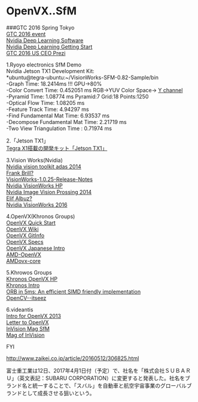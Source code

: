 # OpenVX..SfM  
###GTC 2016 Spring Tokyo  
[GTC 2016 event](http://nvidia.connpass.com/event/27582/)  
[Nvidia Deep Learning Software](https://developer.nvidia.com/deep-learning-software)  
[Nvidia Deep Learning Getting Start](https://developer.nvidia.com/deep-learning-getting-started)  
[GTC 2016 US CEO Prezi](http://www.slideshare.net/NVIDIA/gtc-2016-opening-keynote)  

1.Ryoyo electronics SfM Demo  
Nvidia Jetson TX1 Development Kit:      
*ubuntu@tegra-ubuntu:~/VisionWorks-SFM-0.82-Sample/bin  
-Graph Time: 18.2414ms  !!! GPU->80%  
-Color Convert Time: 0.452051 ms            RGB->YUV Color Space-> [Y channel](https://ja.wikipedia.org/wiki/YUV)  
-Pyramid Time: 1.08774 ms                   Pyramid:7 Grid:18 Points:1250  
-Optical Flow Time: 1.08205 ms  
-Feature Track Time: 4.94297 ms  
-Find Fundamental Mat Time: 6.93537 ms  
-Decompose Fundamental Mat Time: 2.21719 ms  
-Two View Triangulation Time : 0.71974 ms  

2.「Jetson TX1」  
[Tegra X1搭載の開発キット「Jetson TX1」](http://www.4gamer.net/games/286/G028684/20160301055/)  

3.Vision Works(Nvidia)  
[Nvidia vision toolkit adas 2014](http://on-demand.gputechconf.com/gtc/2014/presentations/S4714-nvidia-vision-toolkit-adas-photography.pdf)  
[Frank Brill?](https://www.linkedin.com/pub/dir/Frank/Brill)  
[VisionWorks-1.0.25-Release-Notes](http://developer.download.nvidia.com/embedded/L4T/r23_Release_v1.0/VisionWorks-1.0.25-Release-Notes.txt)  
[Nvidia VisionWorks HP](https://developer.nvidia.com/embedded/visionworks)  
[Nvidia Image Vision Prossing 2014](http://on-demand.gputechconf.com/siggraph/2014/presentation/SG4122-Image-Vision-Processing-Tegra.pdf)  
[Elif Albuz?](https://www.linkedin.com/in/elif-albuz-1001181)  
[Nvidia VisionWorks 2016](http://on-demand.gputechconf.com/gtc/2016/presentation/s6783-elif-albuz-visionworks.pdf)  
[]()  

4.OpenVX(Khronos Groups)  
[OpenVX Quick Start](http://machineswithvision.com/openvx-quick-start)  
[OpenVX Wiki](https://en.wikipedia.org/wiki/OpenVX)  
[OpenVX GitInfo](https://github.com/atinfinity/lab/wiki/OpenVX%E5%8F%82%E8%80%83%E3%83%AA%E3%83%B3%E3%82%AF)  
[OpenVX Specs](https://www.khronos.org/registry/vx/specs/1.0.1/html/d7/d5f/group__group__vision__function__harris.html)  
[OpenVX Japanese Intro](http://qiita.com/wstone/items/40980cf958933f773c6c)  
[AMD-OpenVX](http://gpuopen.com/compute-product/amd-openvx/)   
[AMDovx-core](https://github.com/GPUOpen-ProfessionalCompute-Libraries/amdovx-core)  
[]()  

5.Khrowos Groups  
[Khronos OpenVX HP](https://www.khronos.org/openvx/)  
[Khronos Intro](https://www.khronos.org/assets/uploads/developers/library/2014-gdc/Khronos-OpenVX-GDC-Mar14.pdf)  
[ORB in 5ms: An efficient SIMD friendly implementation](https://pdfs.semanticscholar.org/437d/1e988f0cdadce8e7ae6d6e9acb393ba25fad.pdf)  
[OpenCV--itseez](http://itseez.com/)    
[]()  

6.videantis  
[Intro for OpenVX 2013](http://www.videantis.com/the-khronos-family-has-a-new-baby-openvx.html)  
[Letter to OpenVX](http://www.videantis.com/openvx-1-0-finalized.html)  
[InVision Mag SfM](http://www.videantis.com/invision-magazine-structure-from-motion-3d-from-standard-cameras-for-automotive-applications.html)  
[Mag of InVision](http://www.invision-news.de/files/inVISION_6_2015.pdf)  

FYI

http://www.zaikei.co.jp/article/20160512/306825.html

富士重工業は12日、2017年4月1日付（予定）で、社名を「株式会社ＳＵＢＡＲＵ」（英文表記：SUBARU CORPORATION）に変更すると発表した。社名をブランド名と統一することで、「スバル」を自動車と航空宇宙事業のグローバルブランドとして成長させる狙いという。  
